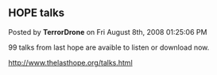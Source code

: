## HOPE talks
Posted by **TerrorDrone** on Fri August 8th, 2008 01:25:06 PM

99 talks from last hope are avaible to listen or download now.

<http://www.thelasthope.org/talks.html>
